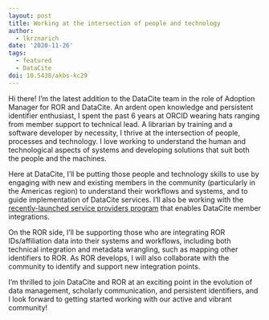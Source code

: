 ```yaml
---
layout: post
title: Working at the intersection of people and technology
author:
  - lkrznarich
date: '2020-11-26'
tags:
  - featured
  - DataCite
doi: 10.5438/akbs-kc29
---
```

Hi there! I’m the latest addition to the DataCite team in the role of Adoption Manager for ROR and DataCite. An ardent open knowledge and persistent identifier enthusiast, I spent the past 6 years at ORCID wearing hats ranging from member support to technical lead. A librarian by training and a software developer by necessity, I thrive at the intersection of people, processes and technology. I love working to understand the human and technological aspects of systems and developing solutions that suit both the people and the machines.



Here at DataCite, I’ll be putting those people and technology skills to use by engaging with new and existing members in the community (particularly in the Americas region) to understand their workflows and systems, and to guide implementation of DataCite services. I’ll also be working with the [recently-launched service providers program](https://datacite.org/service-provider-program.html) that enables DataCite member integrations.



On the ROR side, I’ll be supporting those who are integrating ROR IDs/affiliation data into their systems and workflows, including both technical integration and metadata wrangling, such as mapping other identifiers to ROR. As ROR develops, I will also collaborate with the community to identify and support new integration points. 



I’m thrilled to join DataCite and ROR at an exciting point in the evolution of data management, scholarly communication, and persistent identifiers, and I look forward to getting started working with our active and vibrant community!
